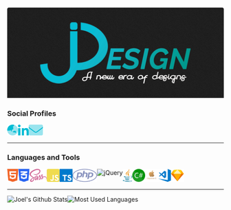 [![JDesign](https://github.com/JDesignEra/JDesignEra/blob/master/assets/headers/jdesign_header.png?raw=true)](https://jdesignera.com)


### Social Profiles
[<img height="25px" align="left" alt="Website" src="https://raw.githubusercontent.com/JDesignEra/JDesignEra/master/assets/icons/globe-asia-duotone.svg" />](https://jdesignera.com)
[<img height="25px" align="left" alt="LinkedIn" src="https://raw.githubusercontent.com/JDesignEra/JDesignEra/master/assets/icons/linkedin-in-brands.svg" />](https://www.linkedin.com/in/jdesignera)
[<img height="25px" alt="Email" src="https://raw.githubusercontent.com/JDesignEra/JDesignEra/master/assets/icons/envelope-duotone.svg" />](mailto:joel@jdesignera.com)

*****

### Languages and Tools
<img height="30px" align="left" alt="HTML5" src="https://raw.githubusercontent.com/JDesignEra/JDesignEra/master/assets/icons/html5-brands.svg" />
<img height="30px" align="left" alt="CSS3" src="https://raw.githubusercontent.com/JDesignEra/JDesignEra/master/assets/icons/css3-alt-brands.svg" />
<img height="30px" align="left" alt="Sass" src="https://raw.githubusercontent.com/JDesignEra/JDesignEra/master/assets/icons/sass-brands.svg" />
<img height="30px" align="left" alt="JavaScript" src="https://raw.githubusercontent.com/JDesignEra/JDesignEra/master/assets/icons/js-square-brands.svg" />
<img height="30px" align="left" alt="TypeScript" src="https://raw.githubusercontent.com/github/explore/80688e429a7d4ef2fca1e82350fe8e3517d3494d/topics/typescript/typescript.png" />
<img height="30px" align="left" align="left" alt="PHP" src="https://raw.githubusercontent.com/JDesignEra/JDesignEra/master/assets/icons/php-brands.svg" />
<img height="30px" align="left" alt="jQuery" src="https://avatars0.githubusercontent.com/u/70142?s=200&v=4" />
<img height="30px" align="left" alt="Java" src="https://raw.githubusercontent.com/JDesignEra/JDesignEra/master/assets/icons/java-brands.svg" />
<img height="30px" align="left" alt="C#" src="https://raw.githubusercontent.com/github/explore/80688e429a7d4ef2fca1e82350fe8e3517d3494d/topics/csharp/csharp.png" />
<img height="30px" align="left" alt="Objective-C" src="https://raw.githubusercontent.com/github/explore/80688e429a7d4ef2fca1e82350fe8e3517d3494d/topics/objective-c/objective-c.png" />
<img height="30px" align="left" alt="Visual Studio Code" src="https://raw.githubusercontent.com/github/explore/80688e429a7d4ef2fca1e82350fe8e3517d3494d/topics/visual-studio-code/visual-studio-code.png" />
<img height="30px" alt="Sketch" src="https://raw.githubusercontent.com/github/explore/a5995564b5ff71c41da080abc49f1ba4132127c1/topics/sketch/sketch.png" />

*****

<img align="left" alt="Joel's Github Stats" title="Joel's Github Stats" src="https://github-readme-stats.vercel.app/api?username=JDesignEra&title_color=00bcd4&icon_color=00bcd4&show_icons=true&hide_border=true&hide=stars&count_private=true&include_all_commits=true" />

<img alt="Most Used Languages" title="Mose Used Languages" src="https://github-readme-stats.vercel.app/api/top-langs/?username=JDesignEra&layout=compact">
